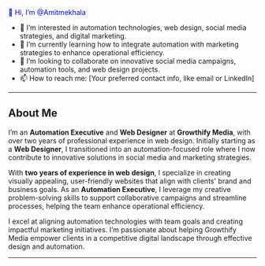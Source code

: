 <div style="color:blue;">👋 Hi, I’m @Amitmekhala</div>

- 👀 I’m interested in automation technologies, web design, social media strategies, and digital marketing.
- 🌱 I’m currently learning how to integrate automation with marketing strategies to enhance operational efficiency.
- 💞️ I’m looking to collaborate on innovative social media campaigns, automation tools, and web design projects.
- 📫 How to reach me: [Your preferred contact info, like email or LinkedIn]

---

## About Me

I’m an **Automation Executive** and **Web Designer** at **Growthify Media**, with over two years of professional experience in web design. Initially starting as a **Web Designer**, I transitioned into an automation-focused role where I now contribute to innovative solutions in social media and marketing strategies.

With **two years of experience in web design**, I specialize in creating visually appealing, user-friendly websites that align with clients' brand and business goals. As an **Automation Executive**, I leverage my creative problem-solving skills to support collaborative campaigns and streamline processes, helping the team enhance operational efficiency.

I excel at aligning automation technologies with team goals and creating impactful marketing initiatives. I’m passionate about helping Growthify Media empower clients in a competitive digital landscape through effective design and automation.

---

<!---
Amitmekhala/Amitmekhala is a ✨ special ✨ repository because its `README.md` (this file) appears on your GitHub profile.
You can click the Preview link to take a look at your changes.
--->
